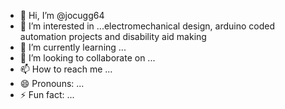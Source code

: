 - 👋 Hi, I’m @jocugg64
- 👀 I’m interested in ...electromechanical design, arduino coded automation projects and disability aid making
- 🌱 I’m currently learning ...
- 💞️ I’m looking to collaborate on ...
- 📫 How to reach me ...
- 😄 Pronouns: ...
- ⚡ Fun fact: ...

<!---
jocugg64/jocugg64 is a ✨ special ✨ repository because its `README.md` (this file) appears on your GitHub profile.
You can click the Preview link to take a look at your changes.
--->
